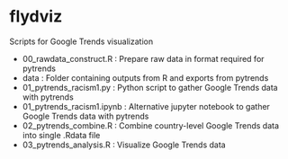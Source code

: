 # flydviz

Scripts for Google Trends visualization

- 00_rawdata_construct.R : Prepare raw data in format required for pytrends
- data : Folder containing outputs from R and exports from pytrends
- 01_pytrends_racism1.py : Python script to gather Google Trends data with pytrends
- 01_pytrends_racism1.ipynb : Alternative jupyter notebook to gather Google Trends data with pytrends
- 02_pytrends_combine.R : Combine country-level Google Trends data into single .Rdata file
- 03_pytrends_analysis.R : Visualize Google Trends data

